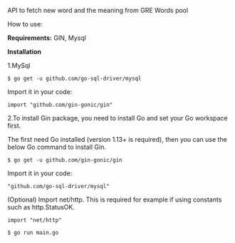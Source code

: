 API to fetch new word and the meaning from GRE Words pool

How to use:

**Requirements:**
GIN,
Mysql

**Installation**

1.MySql

`$ go get -u github.com/go-sql-driver/mysql`

Import it in your code:

`import "github.com/gin-gonic/gin"`

2.To install Gin package, you need to install Go and set your Go workspace first.

The first need Go installed (version 1.13+ is required), then you can use the below Go command to install Gin.

`$ go get -u github.com/gin-gonic/gin`

Import it in your code:

`"github.com/go-sql-driver/mysql"`

(Optional) Import net/http. This is required for example if using constants such as http.StatusOK.

`import "net/http"`


```
$ go run main.go
```
